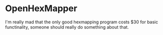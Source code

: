 # OpenHexMapper
I'm really mad that the only good hexmapping program costs $30 for basic functinality, someone should really do something about that.
